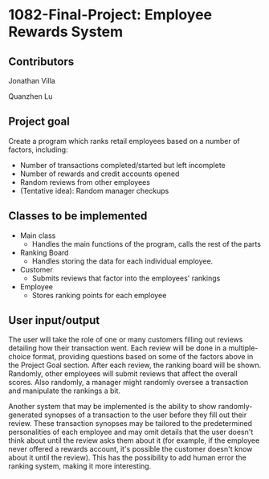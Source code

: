 # 1082-Final-Project: Employee Rewards System
## Contributors
Jonathan Villa

Quanzhen Lu
## Project goal
Create a program which ranks retail employees based on a number of factors, including:
* Number of transactions completed/started but left incomplete
* Number of rewards and credit accounts opened
* Random reviews from other employees
* (Tentative idea): Random manager checkups
## Classes to be implemented
* Main class
  * Handles the main functions of the program, calls the rest of the parts
* Ranking Board
  * Handles storing the data for each individual employee.
* Customer
  * Submits reviews that factor into the employees' rankings
* Employee
  * Stores ranking points for each employee
## User input/output
The user will take the role of one or many customers filling out reviews detailing how their transaction went. Each review will be done in a multiple-choice format, providing questions based on some of the factors above in the Project Goal section. After each review, the ranking board will be shown. Randomly, other employees will submit reviews that affect the overall scores. Also randomly, a manager might randomly oversee a transaction and manipulate the rankings a bit.

Another system that may be implemented is the ability to show randomly-generated synopses of a transaction to the user before they fill out their review. These transaction synopses may be tailored to the predetermined personalities of each employee and may omit details that the user doesn't think about until the review asks them about it (for example, if the employee never offered a rewards account, it's possible the customer doesn't know about it until the review). This has the possibility to add human error the ranking system, making it more interesting.

